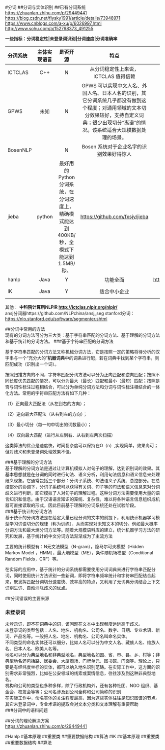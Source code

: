 #分词
##分词与实体识别
##已有分词系统
https://zhuanlan.zhihu.com/p/29449441
https://blog.csdn.net/flysky1991/article/details/73948971
https://www.cnblogs.com/a-xu/p/6026997.html
http://www.sohu.com/a/152768373_491255


**一些指标：分词稳定性|未登录词识别|分词速度|分词准确率**

|分词系统|主体实现语言|是否开源|特点|link|
|:------|:---------:|:---------:|:---------:|-------:|
|ICTCLAS|C++|N|从分词稳定性上来说，ICTCLAS 值得信赖|http://ictclas.org|
|GPWS|未知|N|GPWS 可以实现中文人名、外国人名、日本人名的识别，其它分词系统几乎都没有做到这个程度；对通用领域的文本切分效果较好，支持自定义词典；很少出现切分“离谱”的情况。该系统适合大规模数据处理的场景。||
|BosenNLP||N|Bosen 系统对于企业名字的识别效果好得惊人|
|jieba|python|最好用的Python分词系统，在分词速度上，精确模式能达到 400KB/ 秒，全模式下能达到 1.5MB/ 秒。|https://github.com/fxsjy/jieba|
|hanlp|Java|Y|功能全面|https://github.com/hankcs/HanLP|
|IK|Java|Y|适合中小企业|https://github.com/wks/ik-analyzer|

其他：
**中科院计算所NLPIR http://ictclas.nlpir.org/nlpir/**  
ansj分词器https://github.com/NLPchina/ansj_seg
stanford分词：https://nlp.stanford.edu/software/segmenter.shtml


##分词中常用的方法  
现有的分词方法可分为三大类：基于字符串匹配的分词方法、基于理解的分词方法和基于统计的分词方法。
###基于字符串匹配的分词方法  
 
基于字符串匹配的分词方法又称机械分词方法，它是按照一定的策略将待分析的汉字串与一个“充分大的”**机器词典**中的词条进行配，若在词典中找到某个字符串，则匹配成功（识别出一个词）。

按照扫描方向的不同，字符串匹配分词方法可以分为正向匹配和逆向匹配；按照不同长度优先匹配的情况，可以分为最大（最长）匹配和最小（最短）匹配；按照是否与词性标注过程相结合，可以分为单纯分词方法和分词与词性标注相结合的一体化方法。常用的字符串匹配方法有如下几种：

（1）正向最大匹配法（从左到右的方向）；

（2）逆向最大匹配法（从右到左的方向）；

（3）最小切分（每一句中切出的词数最小）；

（4）双向最大匹配（进行从左到右、从右到左两次扫描）

这类算法的优点是速度快，时间复杂度可以保持在O（n）,实现简单，效果尚可；但对歧义和未登录词处理效果不佳。

###基于理解的分词方法   
基于理解的分词方法是通过让计算机模拟人对句子的理解，达到识别词的效果。其基本思想就是在分词的同时进行句法、语义分析，利用句法信息和语义信息来处理歧义现象。它通常包括三个部分：分词子系统、句法语义子系统、总控部分。在总控部分的协调下，分词子系统可以获得有关词、句子等的句法和语义信息来对分词歧义进行判断，即它模拟了人对句子的理解过程。这种分词方法需要使用大量的语言知识和信息。由于汉语语言知识的笼统、复杂性，难以将各种语言信息组织成机器可直接读取的形式，因此目前基于理解的分词系统还处在试验阶段。  
###基于统计的分词方法   
  基于统计的分词方法是在给定大量已经分词的文本的前提下，利用统计机器学习模型学习词语切分的规律（称为训练），从而实现对未知文本的切分。例如最大概率分词方法和最大熵分词方法等。随着大规模语料库的建立，统计机器学习方法的研究和发展，基于统计的中文分词方法渐渐成为了主流方法
  
  主要的统计模型有：N元文法模型（N-gram），隐马尔可夫模型（Hidden Markov Model ，HMM），最大熵模型（ME），条件随机场模型（Conditional Random Fields，CRF）等。
  
  在实际的应用中，基于统计的分词系统都需要使用分词词典来进行字符串匹配分词，同时使用统计方法识别一些新词，即将字符串频率统计和字符串匹配结合起来，既发挥匹配分词切分速度快、效率高的特点，又利用了无词典分词结合上下文识别生词、自动消除歧义的优点。

##分词错误的主要来源
### 未登录词
 未登录词，即不在词典中的词，该问题在文本中出现频度远远高于歧义。  
未登录词的类型包括：人名、地名、机构名、公司名、数字、日期、专业术语、新词、产品名等。一般把人名、地名、机构名、公司名叫命名实体。  
不同类型的命名实体还可以细分，比如人名可以分为中文人名、藏族人名、维族人名、日本人名、欧美人名等。  
地名可以分为典型地名和非典型地名，典型地名如国、省、市、县、乡、村等；非典型地名还包括路、居委会、大厦商场、门牌单元、图书馆、门面等。理论上，只要是有经纬度坐标的实体，都可以纳入地名识别范畴。在实际工作中，这方面的识别需求非常强烈，比如在公安领域的线索或案情信息，往往涉及到这种非典型地名。  
机构和公司的类型也多种多样，除了行政机构外，还有各种社团、NGO 组织、基金会、校友会等等；公司名涉及到公司全称和公司简称的识别  
在实际工作中，命名实体的关注程度最高，因为这些实体往往是知识图谱的节点。其它未登录词中，专业术语的提取会对文本分类和文本理解有重要帮助  
###分词中的语料问题 
 
##分词的理论解决方案  
https://zhuanlan.zhihu.com/p/29449441 

#Hanlp
#基本原理
##重要类
##重要数据结构
##算法
#IK
##基本原理
##重要类
##重要数据结构
##算法